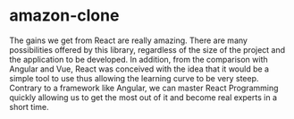 # amazon-clone
The gains we get from React are really amazing. There are many possibilities offered by this library, regardless of the size of the project and the application to be developed. In addition,  from the comparison with Angular and Vue, React was conceived with the idea that it would be a simple tool to use thus allowing the learning curve to be very steep. Contrary to a framework like Angular, we can master React Programming quickly allowing us to get the most out of it and become real experts in a short time.
